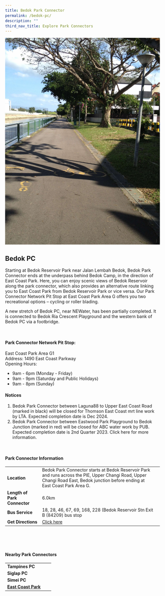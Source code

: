 ```yaml
---
title: Bedok Park Connector
permalink: /bedok-pc/
description: ""
third_nav_title: Explore Park Connectors
---
```

![](/images/bedok%20pc.JPG)

## Bedok PC

Starting at Bedok Reservoir Park near Jalan Lembah Bedok, Bedok Park Connector ends at the underpass behind Bedok Camp, in the direction of East Coast Park. Here, you can enjoy scenic views of Bedok Reservoir along the park connector, which also provides an alternative route linking you to East Coast Park from Bedok Reservoir Park or vice versa. Our Park Connector Network Pit Stop at East Coast Park Area G offers you two recreational options – cycling or roller blading.

A new stretch of Bedok PC, near NEWater, has been partially completed. It is connected to Bedok Ria Crescent Playground and the western bank of Bedok PC via a footbridge.

<br>

#### Park Connector Network Pit Stop:

East Coast Park Area G1 <br>
Address: 1490 East Coast Parkway <br> 
Opening Hours:

*   9am - 6pm (Monday - Friday)
*   9am - 9pm (Saturday and Public Holidays)
*   9am - 8pm (Sunday)



#### Notices
1. Bedok Park Connector between Laguna88 to Upper East Coast Road (marked in black) will be closed for Thomson East Coast mrt line work by LTA. Expected completion date is Dec 2024.
2. Bedok Park Connector between Eastwood Park Playground to Bedok Junction (marked in red) will be closed for ABC water work by PUB. Expected completion date is 2nd Quarter 2023. Click here for more information.
<br>

#### Park Connector Information

|  |  |  |
| -------- | -------- | -------- |
| **Location** | Bedok Park Connector starts at Bedok Reservoir Park and runs across the PIE, Upper Changi Road, Upper Changi Road East, Bedok junction before ending at East Coast Park Area G. |  |
| **Length of Park Connector** | 6.0km  |  |
| **Bus Service** |18, 28, 46, 67, 69, 168, 228 (Bedok Reservoir Stn Exit B (84209) bus stop | |
| **Get Directions** | [Click here](https://www.onemap.gov.sg/main/v2/?lat=1.3366333762586249&amp;lng=103.93338619156945)| |

<br>
<br>
<br>	

#### Nearby Park Connectors

|   |  |  |
| -------- | -------- | -------- |
| **Tampines PC** | | |
| **Siglap PC** | | |
| **Simei PC** | | |
| **[East Coast Park](www.nparks.gov.sg/gardens-parks-and-nature/parks-and-nature-reserves/east-coast-park)** | | |